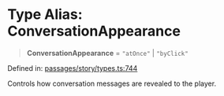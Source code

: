 # Type Alias: ConversationAppearance

> **ConversationAppearance** = `"atOnce"` \| `"byClick"`

Defined in: [passages/story/types.ts:744](https://github.com/laruss/react-text-game/blob/56d052e07c46af6beb5ea69677296eefae694e61/packages/core/src/passages/story/types.ts#L744)

Controls how conversation messages are revealed to the player.
